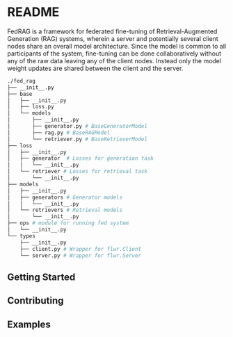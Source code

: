 # README

FedRAG is a framework for federated fine-tuning of Retrieval-Augmented Generation
(RAG) systems, wherein a server and potentially several client nodes share an overall
model architecture. Since the model is common to all participants of the system,
fine-tuning can be done collaboratively without any of the raw data leaving any
of the client nodes. Instead only the model weight updates are shared between
the client and the server.

```sh
./fed_rag
├── __init__.py
├── base
│   ├── __init__.py
│   ├── loss.py
│   └── models
│       ├── __init__.py
│       ├── generator.py # BaseGeneratorModel
│       ├── rag.py # BaseRAGModel
│       └── retriever.py # BaseRetrieverModel
├── loss
│   ├── __init__.py
│   ├── generator  # Losses for generation task
│   │   └── __init__.py
│   └── retriever # Losses for retrieval task
│       └── __init__.py
├── models
│   ├── __init__.py
│   ├── generators # Generator models
│   │   └── __init__.py
│   └── retrievers # Retrieval models
│       └── __init__.py
├── ops # module for running fed system
│   └── __init__.py
└── types
    ├── __init__.py
    ├── client.py # Wrapper for flwr.Client
    └── server.py # Wrapper for flwr.Server
```

## Getting Started

## Contributing

## Examples
